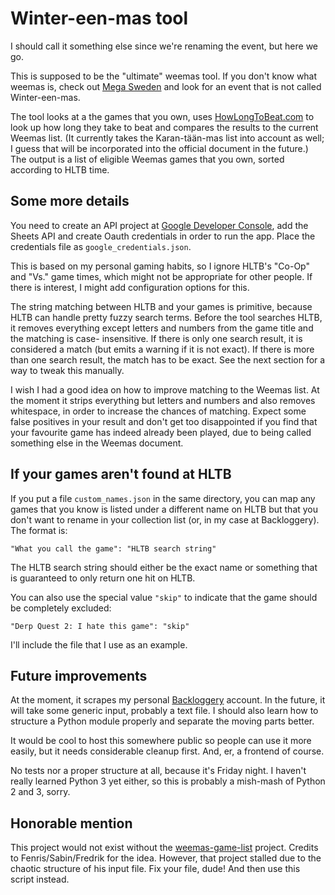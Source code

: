 # Winter-een-mas tool

I should call it something else since we're renaming the event, but here we go.

This is supposed to be the "ultimate" weemas tool. If you don't know what weemas is, check out
[Mega Sweden](https://www.megasweden.se/category/evenemang/) and look for an event that is not called Winter-een-mas.

The tool looks at a the games that you own, uses [HowLongToBeat.com](https://howlongtobeat.com/) to look up how long
they take to beat and compares the results to the current Weemas list. (It currently takes the Karan-tään-mas list into
account as well; I guess that will be incorporated into the official document in the future.) The output is a list of
eligible Weemas games that you own, sorted according to HLTB time.

## Some more details

You need to create an API project at [Google Developer Console](https://console.developers.google.com/), add the Sheets
API and create Oauth credentials in order to run the app. Place the credentials file as `google_credentials.json`.

This is based on my personal gaming habits, so I ignore HLTB's "Co-Op" and "Vs." game times, which might not be
appropriate for other people. If there is interest, I might add configuration options for this.

The string matching between HLTB and your games is primitive, because HLTB can handle pretty fuzzy search terms. Before
the tool searches HLTB, it removes everything except letters and numbers from the game title and the matching is case-
insensitive. If there is only one search result, it is considered a match (but emits a warning if it is not exact). If
there is more than one search result, the match has to be exact. See the next section for a way to tweak this manually.

I wish I had a good idea on how to improve matching to the Weemas list. At the moment it strips everything but letters
and numbers and also removes whitespace, in order to increase the chances of matching. Expect some false positives in
your result and don't get too disappointed if you find that your favourite game has indeed already been played, due to
being called something else in the Weemas document.

## If your games aren't found at HLTB

If you put a file `custom_names.json` in the same directory, you can map any games that you know is listed under a
different name on HLTB but that you don't want to rename in your collection list (or, in my case at Backloggery). The
format is:
```
"What you call the game": "HLTB search string"
```
The HLTB search string should either be the exact name or something that is guaranteed to only return one hit on HLTB.

You can also use the special value `"skip"` to indicate that the game should be completely excluded:
```
"Derp Quest 2: I hate this game": "skip"
```

I'll include the file that I use as an example.

## Future improvements

At the moment, it scrapes my personal [Backloggery](https://www.backloggery.com/) account. In the future, it will take
some generic input, probably a text file. I should also learn how to structure a Python module properly and separate
the moving parts better.

It would be cool to host this somewhere public so people can use it more easily, but it needs considerable cleanup
first. And, er, a frontend of course.

No tests nor a proper structure at all, because it's Friday night. I haven't really learned Python 3 yet either, so
this is probably a mish-mash of Python 2 and 3, sorry.

## Honorable mention

This project would not exist without the [weemas-game-list](https://github.com/hagmo/weemas-game-list) project. Credits
to Fenris/Sabin/Fredrik for the idea. However, that project stalled due to the chaotic structure of his input file. Fix
your file, dude! And then use this script instead.
